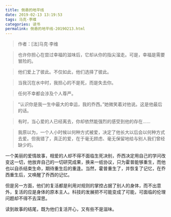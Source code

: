 ```yaml
---
title: 倒悬的地平线
date: 2019-02-13 13:19:53
tags: 马克·李维
categories: 读书
permalink: 倒悬的地平线-20190213.html
---
```

> 作者：[法]马克·李维

> 也许你担心在尝过幸福的滋味后，它却从你的指尖溜走。可是，幸福是需要冒险的。

>他们爱上了彼此。不仅如此，他们选择了彼此。

> 当我沉在水中时，我担心的不是死，而是失去你。

> 任何不幸都会涉及个人尊严。

> “认识你是我一生中最大的幸运，我的乔西。”她微笑着对他说。这是他最后的话。

> 有时，当心爱的人已经离去，你却依然能强烈的感受到他的存在......

> 我原以为，一个人小时候以何种方式被爱，决定了他长大以后会以何种方式去爱。但我错了，真正的爱，在于毫无顾虑、毫无保留地给与别人我们曾经缺少的。

一个美丽的爱情故事，相爱的人却不得不面临生死决别，乔西决定用自己的学问改变这一切，他放弃自己的一切研究成果，换来一纸协议，只为霍普能够重生，而他也以自杀结束生命，期待重生后的重逢。当然，霍普重生了，并恢复了记忆，在乔西重生后，又唤醒了乔西的记忆。 

但是另一方面，他们的复活都是利用对规则的掌控占据了别人的身体，而不出意外，复活的应是身体的原本主人。科技的发展把不可能变成了可能，可面临的伦理问题却不得不去深思。 

读到故事的结尾，既为他们复活开心，又有些不是滋味。